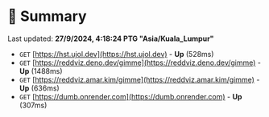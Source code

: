 # 📖 Summary
Last updated: **27/9/2024, 4:18:24 PTG "Asia/Kuala_Lumpur"**

- `GET` [https://hst.ujol.dev](https://hst.ujol.dev) - **Up** (528ms)
- `GET` [https://reddviz.deno.dev/gimme](https://reddviz.deno.dev/gimme) - **Up** (1488ms)
- `GET` [https://reddviz.amar.kim/gimme](https://reddviz.amar.kim/gimme) - **Up** (636ms)
- `GET` [https://dumb.onrender.com](https://dumb.onrender.com) - **Up** (307ms)
